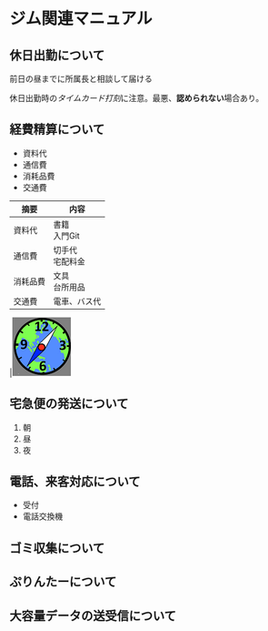 # ジム関連マニュアル
## 休日出勤について
前日の昼までに所属長と相談して届ける

休日出勤時の*タイムカード打刻*に注意。最悪、**認められない**場合あり。

## 経費精算について
- 資料代
- 通信費
- 消耗品費
- 交通費

|摘要|内容
|--|--
|資料代|書籍<br> 入門Git
|通信費|切手代<br>宅配料金
|消耗品費|文具<br>台所用品
|交通費|電車、バス代|

|![切手](img/tokei.png)

## 宅急便の発送について
1. 朝
1. 昼
1. 夜

## 電話、来客対応について
- 受付
- 電話交換機

## ゴミ収集について
## ぷりんたーについて
## 大容量データの送受信について
